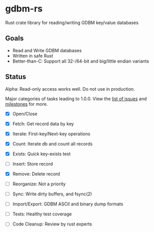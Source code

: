 # gdbm-rs
Rust crate library for reading/writing GDBM key/value databases

## Goals

* Read and Write GDBM databases
* Written in safe Rust
* Better-than-C:  Support all 32-/64-bit and big/little endian variants

## Status

Alpha:  Read-only access works well.  Do not use in production.

Major categories of tasks leading to 1.0.0.  View the
[list of issues](https://github.com/jgarzik/gdbm-rs/issues) and
[milestones](https://github.com/jgarzik/gdbm-rs/milestones) for more.

- [x] Open/Close
- [x] Fetch: Get record data by key
- [x] Iterate: First-key/Next-key operations
- [x] Count: Iterate db and count all records
- [x] Exists: Quick key-exists test
- [ ] Insert: Store record
- [X] Remove: Delete record
- [ ] Reorganize: Not a priority
- [ ] Sync: Write dirty buffers, and fsync(2)
- [ ] Import/Export:  GDBM ASCII and binary dump formats
- [ ] Tests:  Healthy test coverage
- [ ] Code Cleanup:  Review by rust experts

